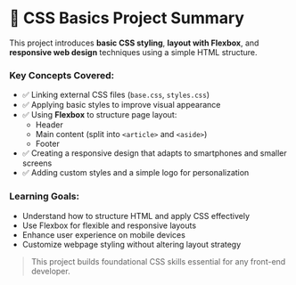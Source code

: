 # 📘 CSS Basics Project Summary

This project introduces **basic CSS styling**, **layout with Flexbox**, and **responsive web design** techniques using a simple HTML structure.

### Key Concepts Covered:

- ✅ Linking external CSS files (`base.css`, `styles.css`)
- ✅ Applying basic styles to improve visual appearance
- ✅ Using **Flexbox** to structure page layout:
  - Header
  - Main content (split into `<article>` and `<aside>`)
  - Footer
- ✅ Creating a responsive design that adapts to smartphones and smaller screens
- ✅ Adding custom styles and a simple logo for personalization

### Learning Goals:

- Understand how to structure HTML and apply CSS effectively
- Use Flexbox for flexible and responsive layouts
- Enhance user experience on mobile devices
- Customize webpage styling without altering layout strategy

> This project builds foundational CSS skills essential for any front-end developer.